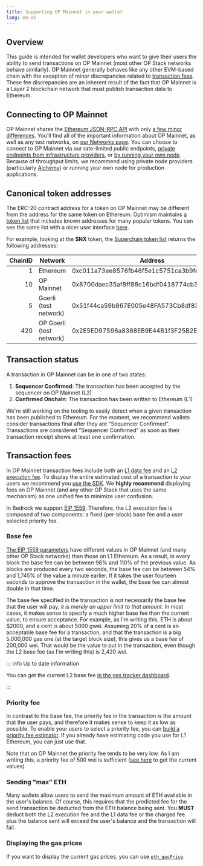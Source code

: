 ```yaml
---
title: Supporting OP Mainnet in your wallet
lang: en-US
---
```


## Overview

This guide is intended for wallet developers who want to give their users the ability to send transactions on OP Mainnet (most other OP Stack networks behave similarly).
OP Mainnet generally behaves like any other EVM-based chain with the exception of minor discrepancies related to [transaction fees](#transaction-fees).
These fee discrepancies are an inherent result of the fact that OP Mainnet is a Layer 2 blockchain network that must publish transaction data to Ethereum.

## Connecting to OP Mainnet

OP Mainnet shares the [Ethereum JSON-RPC API](https://eth.wiki/json-rpc/API) with only [a few minor differences](../developers/build/json-rpc.md).
You'll find all of the important information about OP Mainnet, as well as any test networks, on [our Networks page](../useful-tools/networks.md).
You can choose to connect to OP Mainnet via our rate-limited public endpoints, [private endpoints from infrastructure providers](../useful-tools/networks.md), or [by running your own node](../developers/build/run-a-node/).
Because of throughput limits, we recommend using private node providers (particularly [Alchemy](https://www.alchemy.com/optimism)) or running your own node for production applications.

## Canonical token addresses

The ERC-20 contract address for a token on OP Mainnet may be different from the address for the same token on Ethereum.
Optimism maintains [a token list](https://static.optimism.io/optimism.tokenlist.json) that includes known addresses for many popular tokens.
You can see the same list with a nicer user interface [here](https://tokenlists.org/token-list?url=https://static.optimism.io/optimism.tokenlist.json).

For example, looking at the **SNX** token, the [Superchain token list](https://static.optimism.io/optimism.tokenlist.json) returns the following addresses:

| ChainID | Network | Address |
| -: | - | - |
| 1  | Ethereum    | 0xc011a73ee8576fb46f5e1c5751ca3b9fe0af2a6f |
| 10 | OP Mainnet    | 0x8700daec35af8ff88c16bdf0418774cb3d7599b4
| 5 | Goerli (test network) | 0x51f44ca59b867E005e48FA573Cb8df83FC7f7597
| 420 | OP Goerli (test network) | 0x2E5ED97596a8368EB9E44B1f3F25B2E813845303



## Transaction status

A transaction in OP Mainnet can be in one of two states:

1. **Sequencer Confirmed**: The transaction has been accepted by the sequencer on OP Mainnet (L2)
2. **Confirmed Onchain**: The transaction has been written to Ethereum (L1)

We're still working on the tooling to easily detect when a given transaction has been published to Ethereum.
For the moment, we recommend wallets consider transactions final after they are "Sequencer Confirmed".
Transactions are considered "Sequencer Confirmed" as soon as their transaction receipt shows at least one confirmation.



## Transaction fees

In OP Mainnet transaction fees include both an [L1 data fee](../developers/build/transaction-fees.md#estimating-the-l1-data-fee) and an [L2 execution fee](../developers/build/transaction-fees.md#the-l2-execution-fee). 
To display the entire estimated cost of a transaction to your users we recommend you [use the SDK](https://github.com/ethereum-optimism/optimism-tutorial/tree/main/sdk-estimate-gas).
We **highly recommend** displaying fees on OP Mainnet (and any other OP Stack that uses the same mechanism) as one unified fee to minimize user confusion.


In Bedrock we support [EIP 1559](https://eips.ethereum.org/EIPS/eip-1559).
Therefore, the L2 execution fee is composed of two components: a fixed (per-block) base fee and a user selected priority fee.


### Base fee

[The EIP 1559 parameters](../developers/bedrock/differences.md#eip-1559) have different values in OP Mainnet (and many other OP Stack networks) than those on L1 Ethereum.
As a result, in every block the base fee can be between 98% and 110% of the previous value. 
As blocks are produced every two seconds, the base fee can be between 54% and 1,745% of the value a minute earlier.
If it takes the user fourteen seconds to approve the transaction in the wallet, the base fee can almost double in that time.

The base fee specified in the transaction is not necessarily the base fee that the user will pay, *it is merely an upper limit to that amount*.
In most cases, it makes sense to specify a much higher base fee than the current value, to ensure acceptance. 
For example, as I'm writing this, ETH is about $2000, and a cent is about 5000 gwei. 
Assuming 20% of a cent is an acceptable base fee for a transaction, and that the transaction is a big 5,000,000 gas one (at the target block size), this gives us a base fee of 200,000 wei. 
That would be the value to put in the transaction, even though the L2 base fee (as I'm writing this) is 2,420 wei. 

::: info Up to date information

You can get the current L2 base fee [in the gas tracker dashboard](https://optimism.io/gas-tracker).

:::


### Priority fee

In contrast to the base fee, the priority fee in the transaction is the amount that the user pays, and therefore it makes sense to keep it as low as possible.
To enable your users to select a priority fee, you can [build a priority fee estimator](https://docs.alchemy.com/docs/how-to-build-a-gas-fee-estimator-using-eip-1559).
If you already have estimating code you use for L1 Ethereum, you can just use that.

Note that on OP Mainnet the priority fee tends to be very low. 
As I am writing this, a priority fee of 500 wei is sufficient ([see here](https://optimism.io/gas-tracker) to get the current values).



### Sending "max" ETH

Many wallets allow users to send the maximum amount of ETH available in the user's balance.
Of course, this requires that the predicted fee for the send transaction be deducted from the ETH balance being sent.
You **MUST** deduct both the L2 execution fee and the L1 data fee or the charged fee plus the balance sent will exceed the user's balance and the transaction will fail.

### Displaying the gas prices

If you want to display the current gas prices, you can use [`eth_gasPrice`](https://docs.alchemy.com/reference/eth-gasprice).